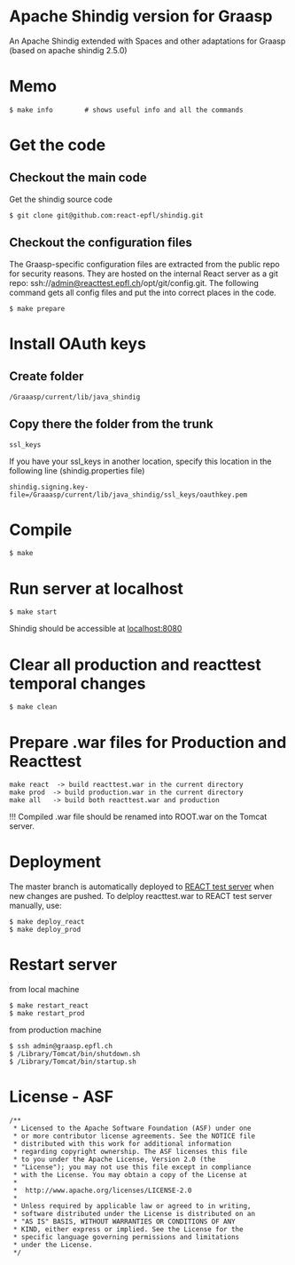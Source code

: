 Apache Shindig version for Graasp
=================================
An Apache Shindig extended with Spaces and other adaptations
for Graasp (based on apache shindig 2.5.0)

Memo
====

    $ make info        # shows useful info and all the commands


Get the code
================

Checkout the main code
--------
Get the shindig source code

    $ git clone git@github.com:react-epfl/shindig.git

Checkout the configuration files
----------
The Graasp-specific configuration files are extracted from the public repo for security reasons. They are hosted on the internal React server as a git repo: ssh://admin@reacttest.epfl.ch/opt/git/config.git. The following command gets all config files and put the into correct places in the code.

    $ make prepare

Install OAuth keys
================

Create folder
-------

    /Graaasp/current/lib/java_shindig
    
Copy there the folder from the trunk
-------

    ssl_keys
    
If you have your ssl_keys in another location, specify this location in the following line (shindig.properties file)

    shindig.signing.key-file=/Graaasp/current/lib/java_shindig/ssl_keys/oauthkey.pem

Compile
===================

    $ make

Run server at localhost
===================

    $ make start

Shindig should be accessible at [localhost:8080](http://localhost:8080)

Clear all production and reacttest temporal changes
=================================================
  
    $ make clean

Prepare .war files for Production and Reacttest
=======================

    make react  -> build reacttest.war in the current directory
    make prod  -> build production.war in the current directory
    make all   -> build both reacttest.war and production
    
!!! Compiled .war file should be renamed into ROOT.war on the Tomcat server.

Deployment
=======================
The master branch is automatically deployed to [REACT test server](http://reacttest.epfl.ch) when new changes
are pushed. To delploy reacttest.war to REACT test server manually, use:

    $ make deploy_react
    $ make deploy_prod

Restart server
=======================
from local machine

    $ make restart_react
    $ make restart_prod

from production machine

    $ ssh admin@graasp.epfl.ch
    $ /Library/Tomcat/bin/shutdown.sh
    $ /Library/Tomcat/bin/startup.sh

License - ASF
=============
```
/**
 * Licensed to the Apache Software Foundation (ASF) under one
 * or more contributor license agreements. See the NOTICE file
 * distributed with this work for additional information
 * regarding copyright ownership. The ASF licenses this file
 * to you under the Apache License, Version 2.0 (the
 * "License"); you may not use this file except in compliance
 * with the License. You may obtain a copy of the License at
 * 
 *  http://www.apache.org/licenses/LICENSE-2.0
 *
 * Unless required by applicable law or agreed to in writing,
 * software distributed under the License is distributed on an
 * "AS IS" BASIS, WITHOUT WARRANTIES OR CONDITIONS OF ANY
 * KIND, either express or implied. See the License for the
 * specific language governing permissions and limitations
 * under the License.
 */
```
    
